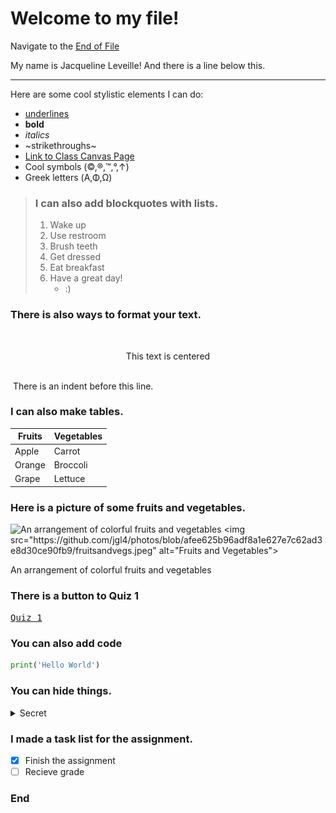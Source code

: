 # Welcome to my file!
Navigate to the [End of File](#end)

My name is Jacqueline Leveille! And there is a line below this.
***
Here are some cool stylistic elements I can do:
- <ins>underlines<ins/>
- **bold**
- *italics*
- ~strikethroughs~
- [Link to Class Canvas Page](https://canvas.illinois.edu/courses/32848)
- Cool symbols (&copy;,&reg;,&trade;,&#176;,&uarr;)
- Greek letters (&Alpha;,&Phi;,&Omega;)

>### I can also add blockquotes with lists.
> 1. Wake up
> 2. Use restroom
> 3. Brush teeth
> 4. Get dressed
> 5. Eat breakfast
> 6. Have a great day!
>    - :)
  
### There is also ways to format your text.
<br><p align="center"> This text is centered </p>
<br>&nbsp;There is an indent before this line.

### I can also make tables.
| Fruits      |Vegetables|
| ----------- | ----------- |
| Apple      |Carrot |
| Orange   |Broccoli |
| Grape   | Lettuce |

### Here is a picture of some fruits and vegetables.
  
![An arrangement of colorful fruits and vegetables]([https://myoctocat.com/assets/images/base-octocat.svg](https://github.com/jgl4/photos/blob/afee625b96adf8a1e627e7c62ad3e8d30ce90fb9/fruitsandvegs.jpeg))
<img src="https://github.com/jgl4/photos/blob/afee625b96adf8a1e627e7c62ad3e8d30ce90fb9/fruitsandvegs.jpeg" alt="Fruits and Vegetables">
  <figcaption>An arrangement of colorful fruits and vegetables</figcaption>

### There is a button to Quiz 1
[<kbd>Quiz 1</kbd>](https://github.com/OREL-group/Project-Management/tree/main/Quiz%201)

### You can also add code
```python
print('Hello World')
```
  
### You can hide things.
<details>
  <summary>Secret</summary>
   Have a good day!
</details>
  
### I made a task list for the assignment.
- [x] Finish the assignment
- [ ] Recieve grade
  
### End
